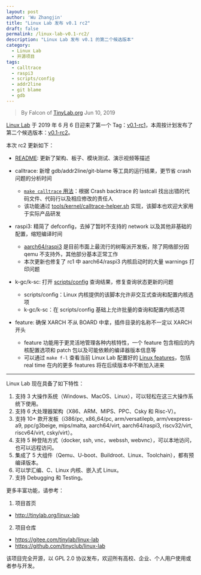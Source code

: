 ```yaml
---
layout: post
author: 'Wu Zhangjin'
title: "Linux Lab 发布 v0.1 rc2"
draft: false
permalink: /linux-lab-v0.1-rc2/
description: "Linux Lab 发布 v0.1 的第二个候选版本"
category:
  - Linux Lab
  - 开源项目
tags:
  - calltrace
  - raspi3
  - scripts/config
  - addr2line
  - git blame
  - gdb
---
```


> By Falcon of [TinyLab.org][1]
> Jun 10, 2019

[Linux Lab](/linux-lab) 于 2019 年 6 月 6 日迎来了第一个 Tag：[v0.1-rc1](https://gitee.com/tinylab/linux-lab/tree/v0.1-rc1)，本周按计划发布了第二个候选版本：[v0.1-rc2](https://gitee.com/tinylab/linux-lab/tree/v0.1-rc2)。

本次 rc2 更新如下：

- [README](https://gitee.com/tinylab/linux-lab/blob/master/README.md): 更新了架构、板子、模块测试、演示视频等描述

- calltrace: 新增 gdb/addr2line/git-blame 等工具的运行结果，更节省 crash 问题的分析时间
  - [`make calltrace` 用法](/bugfix-silence-raspi3-boot-warnings/)：根据 Crash backtrace 的 lastcall 找出出错的代码文件、代码行以及相应修改的责任人
  - 该功能通过 [tools/kernel/calltrace-helper.sh](https://gitee.com/tinylab/linux-lab/blob/master/tools/kernel/calltrace-helper.sh) 实现，该脚本也欢迎大家用于实际产品研发

- raspi3: 精简了 defconfig，去掉了暂时不支持的 network 以及其他非基础的配置，缩短编译时间
  - [aarch64/raspi3](https://gitee.com/tinylab/linux-lab/tree/master/boards/aarch64/raspi3) 是目前市面上最流行的树莓派开发板，除了网络部分因 qemu 不支持外，其他部分基本正常工作
  - 本次更新也修复了 rc1 中 aarch64/raspi3 内核启动时的大量 warnings 打印问题

- k-gc/k-sc: 打开 [scripts/config](https://gitee.com/tinylab/linux-stable/blob/master/scripts/config) 查询结果，修复查询状态更新的问题
  - scripts/config：Linux 内核提供的该脚本允许非交互式查询和配置内核选项
  - k-gc/k-sc：在 scripts/config 基础上允许批量的查询和配置内核选项

- feature: 确保 XARCH 不从 BOARD 中拿，插件目录的名称不一定以 XARCH 开头
  - feature 功能用于更灵活地管理各种内核特性，一个 feature 包含相应的内核配置选项和 patch 包以及可能依赖的编译器版本信息等
  - 可以通过 `make f-l` 查看当前 Linux Lab 配置好的 [Linux features](https://gitee.com/tinylab/linux-lab/tree/master/feature/linux)，包括 real time 在内的更多 features 将在后续版本中不断加入进来

<hr>

Linux Lab 现在具备了如下特性：

1. 支持 3 大操作系统（Windows、MacOS、Linux），可以轻松在这三大操作系统下使用。
2. 支持 6 大处理器架构（X86、ARM、MIPS、PPC、Csky 和 Risc-V）。
3. 支持 10+ 款开发板（i386/pc, x86_64/pc, arm/versatilepb, arm/vexpress-a9, ppc/g3beige, mips/malta, aarch64/virt, aarch64/raspi3, riscv32/virt, riscv64/virt, csky/virt）。
4. 支持 5 种登陆方式（docker, ssh, vnc，webssh, webvnc），可以本地访问，也可以远程访问。
5. 集成了 5 大组件（Qemu、U-boot、Buildroot、Linux、Toolchain），都有预编译版本。
6. 可以学汇编、C、Linux 内核、嵌入式 Linux。
7. 支持 Debugging 和 Testing。

更多丰富功能，请参考：

1. 项目首页
  - <http://tinylab.org/linux-lab>

2. 项目仓库
  - <https://gitee.com/tinylab/linux-lab>
  - <https://github.com/tinyclub/linux-lab>

该项目完全开源，以 GPL 2.0 协议发布，欢迎所有高校、企业、个人用户使用或者参与开发。

[1]: http://tinylab.org/
